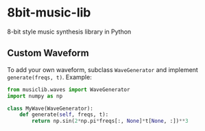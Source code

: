 # 8bit-music-lib
8-bit style music synthesis library in Python


## Custom Waveform

To add your own waveform, subclass `WaveGenerator` and implement `generate(freqs, t)`.
Example:
```python
from musiclib.waves import WaveGenerator
import numpy as np

class MyWave(WaveGenerator):
    def generate(self, freqs, t):
        return np.sin(2*np.pi*freqs[:, None]*t[None, :])**3
